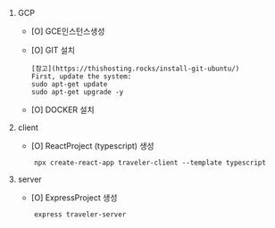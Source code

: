 1. GCP

   - [O] GCE인스턴스생성
   - [O] GIT 설치

     ```
     [참고](https://thishosting.rocks/install-git-ubuntu/)
     First, update the system:
     sudo apt-get update
     sudo apt-get upgrade -y
     ```

   - [O] DOCKER 설치

2. client

   - [O] ReactProject (typescript) 생성

   ```
       npx create-react-app traveler-client --template typescript
   ```

3. server

   - [O] ExpressProject 생성

   ```
       express traveler-server
   ```
